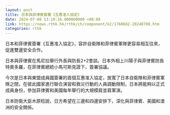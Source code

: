 ```yaml
---
layout: post
title: 日本與菲律賓簽署《互惠准入協定》
date: 2024-07-08 13:10:26.000000000 +08:00
link: https://news.rthk.hk/rthk/ch/component/k2/1760682-20240708.htm
categories: rthk
---
```


日本和菲律賓簽署《互惠准入協定》，容許自衛隊和菲律賓軍隊更容易相互往來，促進雙邊安全合作。

日本與菲律賓在馬尼拉舉行外長與防長2+2會談。日本外相上川陽子與菲律賓防長特奧多羅，在菲律賓總統小馬可斯見證下，簽署協議。

今次是日本與東盟成員國簽署的首個互惠准入協定，放寬了日本自衛隊和菲律賓軍隊之間，在彼此國家進行聯合演習和救災行動的人員調動限制，日本將能夠以正式成員身份，參加菲律賓和美國每年舉行的大規模肩並肩軍演。

日本防衛大臣木原稔說，日方希望在三邊和四邊安排下，深化與菲律賓、美國和澳洲的安全關係。
